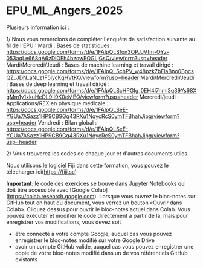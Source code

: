 # EPU_ML_Angers_2025
Plusieurs information ici :

1/ Nous vous remercions de compléter l'enquête de satisfaction suivante au fil de l'EPU :
    Mardi : Bases de statistiques :
        https://docs.google.com/forms/d/e/1FAIpQLSfon3OPJJVfm-OYz-053aqLe668qA6zDlOFh4bzowEOGLjGsQ/viewform?usp=header
    Mardi/Mercredi/Jeudi : Bases de machine learning et travail dirigé :
        https://docs.google.com/forms/d/e/1FAIpQLSchPV_w48pzk7bFlaBno0BpcsQZ_JDN_aNLz1F5lycKqHVtKQ/viewform?usp=header
    Mardi/Mercredi/Jeudi : Bases de deep learning et travail dirigé :
        https://docs.google.com/forms/d/e/1FAIpQLScHPGIg_0EH4I7nmi3q39Ys68XgMm1y1xkuHeDL9II9K0eMEQ/viewform?usp=header
    Mercredi/jeudi : Applications/REX en physique médicale :
        https://docs.google.com/forms/d/e/1FAIpQLSeE-YGUa7ASazz1HP9CB9Gq43RXu1NqycRcS0ymTFBhahJipg/viewform?usp=header
    Vendredi : Bilan global :
        https://docs.google.com/forms/d/e/1FAIpQLSeE-YGUa7ASazz1HP9CB9Gq43RXu1NqycRcS0ymTFBhahJipg/viewform?usp=header
    
2/ Vous trouverez les codes de chaque jour et d'autres documents utiles.

Nous utilisons le logiciel Fiji dans cette formation, vous pouvez le télécharger ici(https://fiji.sc)

__Important__: le code des exercices se trouve dans Jupyter Notebooks qui doit être accessible avec [Google Colab] (https://colab.research.google.com). Lorsque vous ouvrez le bloc-notes sur GitHub tout en haut du document, vous verrez un bouton «Ouvrir dans Colab». Cliquez dessus pour ouvrir le bloc-notes actuel dans Colab. Vous pouvez exécuter et modifier le code directement à partir de là, mais pour enregistrer vos modifications, vous devez soit
 * être connecté à votre compte Google, auquel cas vous pouvez enregistrer le bloc-notes modifié sur votre Google Drive
 * avoir un compte GitHub valide, auquel cas vous pouvez enregistrer une copie de votre bloc-notes modifié dans un de vos référentiels GitHub existants

